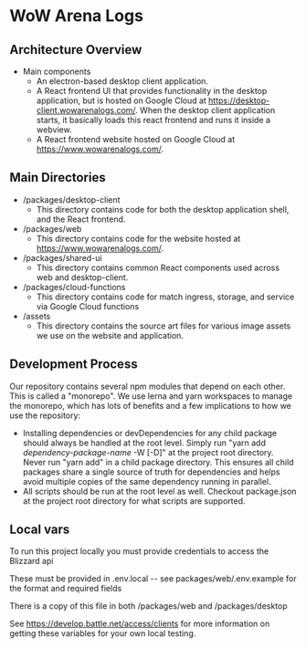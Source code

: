 # WoW Arena Logs

## Architecture Overview

- Main components
  - An electron-based desktop client application.
  - A React frontend UI that provides functionality in the desktop application, but is hosted on Google Cloud at https://desktop-client.wowarenalogs.com/. When the desktop client application starts, it basically loads this react frontend and runs it inside a webview.
  - A React frontend website hosted on Google Cloud at https://www.wowarenalogs.com/.

## Main Directories

- /packages/desktop-client
  - This directory contains code for both the desktop application shell, and the React frontend.
- /packages/web
  - This directory contains code for the website hosted at https://www.wowarenalogs.com/.
- /packages/shared-ui
  - This directory contains common React components used across web and desktop-client.
- /packages/cloud-functions
  - This directory contains code for match ingress, storage, and service via Google Cloud functions
- /assets
  - This directory contains the source art files for various image assets we use on the website and application.

## Development Process

Our repository contains several npm modules that depend on each other. This is called a "monorepo". We use lerna and yarn workspaces to manage the monorepo, which has lots of benefits and a few implications to how we use the repository:

- Installing dependencies or devDependencies for any child package should always be handled at the root level. Simply run "yarn add _dependency-package-name_ -W [-D]" at the project root directory. Never run "yarn add" in a child package directory. This ensures all child packages share a single source of truth for dependencies and helps avoid multiple copies of the same dependency running in parallel.
- All scripts should be run at the root level as well. Checkout package.json at the project root directory for what scripts are supported.

## Local vars

To run this project locally you must provide credentials to access the Blizzard api

These must be provided in .env.local -- see packages/web/.env.example for the format and required fields

There is a copy of this file in both /packages/web and /packages/desktop

See https://develop.battle.net/access/clients for more information on getting these variables for your own local testing.
